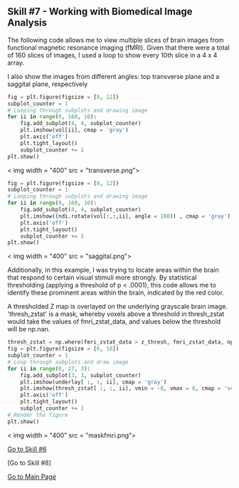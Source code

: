 ## Skill #7 - Working with Biomedical Image Analysis

The following code allows me to view multiple slices of brain images from functional magnetic resonance imaging (fMRI). Given that there were a total of 160 slices of images, I used a loop to show every 10th slice in a 4 x 4 array. 

I also show the images from different angles: top transverse plane and a saggital plane, respectively

```python
fig = plt.figure(figsize = [8, 12])
subplot_counter = 1
# Looping through subplots and drawing image
for ii in range(0, 160, 10):
    fig.add_subplot(4, 4, subplot_counter)
    plt.imshow(vol[ii], cmap = 'gray')
    plt.axis('off')
    plt.tight_layout()
    subplot_counter += 1
plt.show()
```
< img width = "400" src = "transverse.png">

```python 
fig = plt.figure(figsize = [8, 12])
subplot_counter = 1
# Looping through subplots and drawing image
for ii in range(0, 160, 10):
    fig.add_subplot(4, 4, subplot_counter)
    plt.imshow((ndi.rotate(vol[:,:,ii], angle = 180)) , cmap = 'gray')
    plt.axis('off')
    plt.tight_layout()
    subplot_counter += 1
plt.show()
```
< img width = "400" src = "saggital.png">

Additionally, in this example, I was trying to locate areas within the brain that respond to certain visual stimuli more strongly. By statistical thresholding (applying a threshold of p < .0001), this code allows me to identify these prominent areas within the brain, indicated by the red color.

A thresholded Z map is overlayed on the underlying grayscale brain image. 'thresh_zstat' is a mask, whereby voxels above a threshold in thresh_zstat would take the values of fmri_zstat_data, and values below the threshold will be np.nan.

```python 
thresh_zstat = np.where(fmri_zstat_data > z_thresh, fmri_zstat_data, np.nan)
fig = plt.figure(figsize = [6, 10])
subplot_counter = 1
# Loop through subplots and draw image
for ii in range(0, 27, 3):
    fig.add_subplot(3, 3, subplot_counter)
    plt.imshow(underlay[ :, :, ii], cmap = 'gray')
    plt.imshow(thresh_zstat[ :, :, ii], vmin = -8, vmax = 8, cmap = 'seismic')
    plt.axis('off')
    plt.tight_layout()
    subplot_counter += 1
# Render the figure
plt.show()

```
< img width = "400" src = "maskfmri.png">

[Go to Skill #6](spikingheatmaps.md)

[Go to Skill #8]

[Go to Main Page](https://alretagealbader.github.io/RetagePortfolio/)

